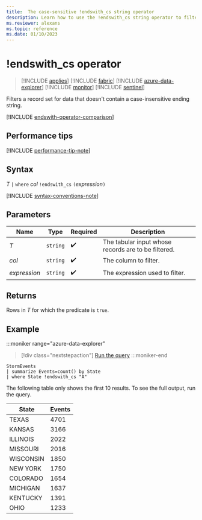 ```yaml
---
title:  The case-sensitive !endswith_cs string operator
description: Learn how to use the !endswith_cs string operator to filter data that doesn't contain a case-insensitive string. 
ms.reviewer: alexans
ms.topic: reference
ms.date: 01/10/2023
---
```

# !endswith_cs operator

> [!INCLUDE [applies](../includes/applies-to-version/applies.md)] [!INCLUDE [fabric](../includes/applies-to-version/fabric.md)] [!INCLUDE [azure-data-explorer](../includes/applies-to-version/azure-data-explorer.md)] [!INCLUDE [monitor](../includes/applies-to-version/monitor.md)] [!INCLUDE [sentinel](../includes/applies-to-version/sentinel.md)]

Filters a record set for data that doesn't contain a case-insensitive ending string.

[!INCLUDE [endswith-operator-comparison](../includes/endswith-operator-comparison.md)]

## Performance tips

[!INCLUDE [performance-tip-note](../includes/performance-tip-note.md)]

## Syntax

*T* `|` `where` *col* `!endswith_cs` `(`*expression*`)`  

[!INCLUDE [syntax-conventions-note](../includes/syntax-conventions-note.md)]

## Parameters

| Name | Type | Required | Description |
|--|--|--|--|
| *T* | `string` |  :heavy_check_mark:| The tabular input whose records are to be filtered. |
| *col* | `string` |  :heavy_check_mark: | The column to filter. |
| *expression* | `string` |  :heavy_check_mark: | The expression used to filter. |

## Returns

Rows in *T* for which the predicate is `true`.

## Example

:::moniker range="azure-data-explorer"
> [!div class="nextstepaction"]
> <a href="https://dataexplorer.azure.com/clusters/help/databases/Samples?query=H4sIAAAAAAAAAwsuyS/KdS1LzSsp5qpRKC7NzU0syqxKVYAI2Sbnl+aVaGgqJFUqBJcklqQC1ZRnpBalQngKiql5KcXlmSUZ8cnFCkqOSgAvfsIqTgAAAA==" target="_blank">Run the query</a>
:::moniker-end

```kusto
StormEvents
| summarize Events=count() by State
| where State !endswith_cs "A"
```

The following table only shows the first 10 results. To see the full output, run the query.

|State| Events|
|--|--|
|TEXAS| 4701|
|KANSAS| 3166|
|ILLINOIS| 2022|
|MISSOURI| 2016|
|WISCONSIN| 1850|
|NEW YORK| 1750|
|COLORADO| 1654|
|MICHIGAN| 1637|
|KENTUCKY| 1391|
|OHIO| 1233|
